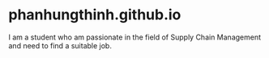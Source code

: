 # phanhungthinh.github.io
I am a student who am passionate in the field of Supply Chain Management and need to find a suitable job.

